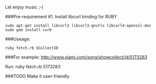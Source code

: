 Let enjoy music ;-)

###Pre-requirement
#1.	Install libcurl binding for RUBY
	
	sudo apt-get install libcurl3 libcurl3-gnutls libcurl4-openssl-dev
	sudo gem install curb
 

###Useage:

	ruby fetch.rb $CollectID

###For example:
http://www.xiami.com/song/showcollect/id/5173283

Run:
	ruby fetch.rb 5173283



###TODO
Make it user-friendly
